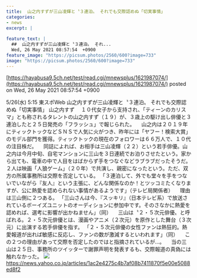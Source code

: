 ```yaml
---
title:  山之内すずが三山凌輝と〝３連泊〟 それでも交際認めぬ「切実事情」  
categories:
- news
excerpt: |
  
feature_text: |
  ##  山之内すずが三山凌輝と〝３連泊〟 それ...
  Wed, 26 May 2021 08:57:54  +0900
feature_image: "https://picsum.photos/2560/600?image=733"
image: "https://picsum.photos/2560/600?image=733"
---
```


[https://hayabusa9.5ch.net/test/read.cgi/mnewsplus/1621987074/](https://hayabusa9.5ch.net/test/read.cgi/mnewsplus/1621987074/)
posted on Wed, 26 May 2021 08:57:54  +0900

<!--more-->

5/26(水) 5:15 東スポWeb 山之内すずが三山凌輝と〝３連泊〟 それでも交際認めぬ「切実事情」 山之内すず 　１０代女子から支持され、「ティーンのカリスマ」とも称されるタレントの山之内すず（１９）が、３歳上の駆け出し俳優と３連泊したと２５日発売の「フラッシュ」で報じられた。 　山之内は２０１９年にティックトックなどＳＮＳで人気に火がつき、昨年には「ヤフー！検索大賞」のモデル部門を獲得。ティックトックの現在のフォロワーは６６万人で、１０代の注目株だ。 　同誌によれば、お相手は三山凌輝（２２）という若手俳優。山之内は今月中旬、自宅マンションに三山を３日連続でお泊りさせたという。家から出ても、電車の中で人目をはばからず手をつなぐなどラブラブだったそうだ。２人は映画「人狼ゲーム」（２０年）で共演し、親密になったという。ただ、双方の所属事務所は交際を否定している。 「３連泊して、外でも堂々を手をつないでいながら『友人』という主張に、どんな関係なのか！とツッコミたくなりますが、公に熱愛を認められない事情があるようです」（テレビ局関係者） 　理由は三山側に２つある。 「三山さんは今、『スッキリ』（日本テレビ系）で放送されているボーイズユニットのオーディションに参加中です。そのさなかに熱愛を認めれば、選考に影響が出かねません」（同） 　三山は〝２・５次元俳優〟と呼ばれる。２・５次元俳優とは、漫画やアニメ（２次元）を原作とした舞台（３次元）に出演する若手俳優を指す。 「２・５次元俳優の女性ファンは熱狂的。熱愛報道が出れば敏感に反応し、ファンの数が激減するといわれます」（同） 　この２つの理由があって交際を否定したのではと指摘されているが…。 　当の三山は２５日、事務所のツイッターで謝罪声明を発表するも、交際報道の真偽には触れなかった。 ![](https://amd-pctr.c.yimg.jp/r/iwiz-amd/20210526-03210351-tospoweb-000-14-view.jpg) https://news.yahoo.co.jp/articles/1ac2e4275c4b7af08b7411870f5e00e5088ed8f2
